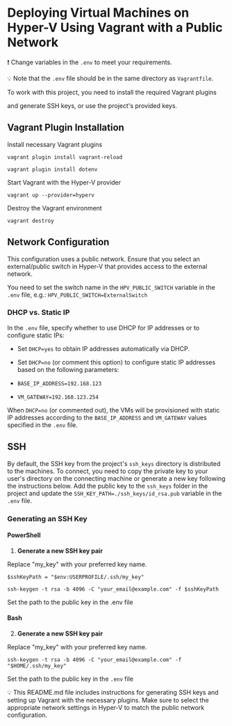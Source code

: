 # Deploying Virtual Machines on Hyper-V Using Vagrant with a Public Network

❗ Change variables in the `.env` to meet your requirements.

💡 Note that the `.env` file should be in the same directory as `Vagrantfile`.

To work with this project, you need to install the required Vagrant plugins

and generate SSH keys, or use the project's provided keys.

## Vagrant Plugin Installation

Install necessary Vagrant plugins

`vagrant plugin install vagrant-reload`

`vagrant plugin install dotenv`

Start Vagrant with the Hyper-V provider

`vagrant up --provider=hyperv`

Destroy the Vagrant environment

`vagrant destroy`


## Network Configuration

This configuration uses a public network. Ensure that you select an external/public switch in Hyper-V that provides access to the external network.

You need to set the switch name in the `HPV_PUBLIC_SWITCH` variable in the `.env` file, e.g.:
`HPV_PUBLIC_SWITCH=ExternalSwitch`

### DHCP vs. Static IP
In the `.env` file, specify whether to use DHCP for IP addresses or to configure static IPs:

* Set `DHCP=yes` to obtain IP addresses automatically via DHCP.

* Set `DHCP=no` (or comment this option) to configure static IP addresses based on the following parameters:

- `BASE_IP_ADDRESS=192.168.123`

- `VM_GATEWAY=192.168.123.254`

When `DHCP=no` (or commented out), the VMs will be provisioned with static IP addresses according to the `BASE_IP_ADDRESS` and `VM_GATEWAY` values specified in the `.env` file.


## SSH 

By default, the SSH key from the project's `ssh_keys` directory is distributed to the machines.
To connect, you need to copy the private key to your user's directory on the connecting machine or generate a new key following the instructions below.
Add the public key to the `ssh_keys` folder in the project and update the `SSH_KEY_PATH=./ssh_keys/id_rsa.pub` variable in the `.env` file.

### Generating an SSH Key

#### PowerShell

1. **Generate a new SSH key pair**

Replace "my_key" with your preferred key name.

`$sshKeyPath = "$env:USERPROFILE/.ssh/my_key"`

`ssh-keygen -t rsa -b 4096 -C "your_email@example.com" -f $sshKeyPath`

Set the path to the public key in the .env file


#### Bash

2. **Generate a new SSH key pair**

Replace "my_key" with your preferred key name.

`ssh-keygen -t rsa -b 4096 -C "your_email@example.com" -f "$HOME/.ssh/my_key"`

Set the path to the public key in the `.env` file


💡 This README.md file includes instructions for generating SSH keys and setting up Vagrant with the necessary plugins. Make sure to select the appropriate network settings in Hyper-V to match the public network configuration.
